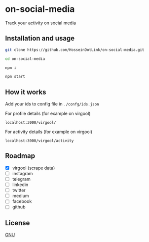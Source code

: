# on-social-media

Track your activity on social media


## Installation and usage


```bash
git clone https://github.com/HosseinDotLink/on-social-media.git

cd on-social-media

npm i

npm start
```

## How it works
Add your ids to config file in ```./confg/ids.json```

For profile details (for example on virgool)
```http
localhost:3000/virgool/
```
For activity details (for example on virgool)
```http
localhost:3000/virgool/activity
```

## Roadmap
- [x] virgool (scrape data)
- [ ] instagram
- [ ] telegram
- [ ] linkedin
- [ ] twitter
- [ ] medium
- [ ] facebook
- [ ] github

## License
[GNU](https://github.com/HosseinDotLink/on-social-media/blob/main/LICENSE)
